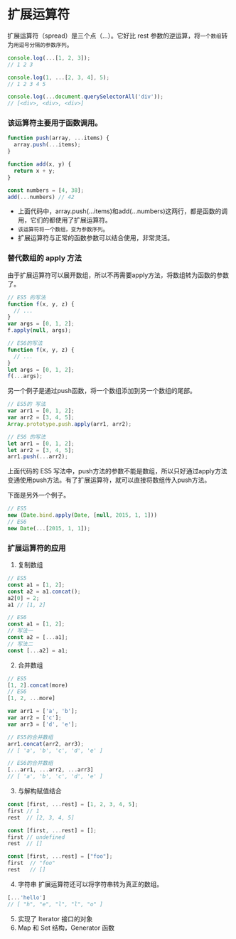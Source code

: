 # 扩展运算符
扩展运算符（spread）是三个点（...）。它好比 rest 参数的逆运算，将`一个数组`转为`用逗号分隔的参数序列`。

```js
console.log(...[1, 2, 3]);
// 1 2 3

console.log(1, ...[2, 3, 4], 5);
// 1 2 3 4 5

console.log(...document.querySelectorAll('div'));
// [<div>, <div>, <div>]
```

### 该运算符主要用于函数调用。

```js
function push(array, ...items) {
  array.push(...items);
}

function add(x, y) {
  return x + y;
}

const numbers = [4, 38];
add(...numbers) // 42
```

* 上面代码中，array.push(...items)和add(...numbers)这两行，都是函数的调用，它们的都使用了扩展运算符。
* `该运算符将一个数组，变为参数序列`。
* 扩展运算符与正常的函数参数可以结合使用，非常灵活。

### 替代数组的 apply 方法
由于扩展运算符可以展开数组，所以不再需要apply方法，将数组转为函数的参数了。

```js
// ES5 的写法
function f(x, y, z) {
  // ...
}
var args = [0, 1, 2];
f.apply(null, args);

// ES6的写法
function f(x, y, z) {
  // ...
}
let args = [0, 1, 2];
f(...args);
```

另一个例子是通过push函数，将一个数组添加到另一个数组的尾部。

```js
// ES5的 写法
var arr1 = [0, 1, 2];
var arr2 = [3, 4, 5];
Array.prototype.push.apply(arr1, arr2);

// ES6 的写法
let arr1 = [0, 1, 2];
let arr2 = [3, 4, 5];
arr1.push(...arr2);
```
上面代码的 ES5 写法中，push方法的参数不能是数组，所以只好通过apply方法变通使用push方法。有了扩展运算符，就可以直接将数组传入push方法。


下面是另外一个例子。
```js
// ES5
new (Date.bind.apply(Date, [null, 2015, 1, 1]))
// ES6
new Date(...[2015, 1, 1]);
```

### 扩展运算符的应用
1. 复制数组

```js
// ES5
const a1 = [1, 2];
const a2 = a1.concat();
a2[0] = 2;
a1 // [1, 2]

// ES6
const a1 = [1, 2];
// 写法一
const a2 = [...a1];
// 写法二
const [...a2] = a1;
```

2. 合并数组
```js
// ES5
[1, 2].concat(more)
// ES6
[1, 2, ...more]

var arr1 = ['a', 'b'];
var arr2 = ['c'];
var arr3 = ['d', 'e'];

// ES5的合并数组
arr1.concat(arr2, arr3);
// [ 'a', 'b', 'c', 'd', 'e' ]

// ES6的合并数组
[...arr1, ...arr2, ...arr3]
// [ 'a', 'b', 'c', 'd', 'e' ]
```

3. 与解构赋值结合
```js
const [first, ...rest] = [1, 2, 3, 4, 5];
first // 1
rest  // [2, 3, 4, 5]

const [first, ...rest] = [];
first // undefined
rest  // []

const [first, ...rest] = ["foo"];
first  // "foo"
rest   // []
```

4. 字符串
扩展运算符还可以将字符串转为真正的数组。

```js
[...'hello']
// [ "h", "e", "l", "l", "o" ]
```

5. 实现了 Iterator 接口的对象
6. Map 和 Set 结构，Generator 函数
